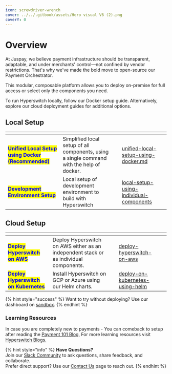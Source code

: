 ```yaml
---
icon: screwdriver-wrench
cover: ../../.gitbook/assets/Hero visual V6 (2).png
coverY: 0
---
```


# Overview

At Juspay, we believe payment infrastructure should be transparent, adaptable, and under merchants' control—not confined by vendor restrictions. That's why we've made the bold move to open-source our Payment Orchestrator.​

This modular, composable platform allows you to deploy on-premise for full access or select only the components you need.&#x20;

To run Hyperswitch locally, follow our Docker setup guide. Alternatively, explore our cloud deployment guides for additional options. ​

## Local Setup

<table data-card-size="large" data-view="cards"><thead><tr><th></th><th></th><th data-hidden></th><th data-hidden data-card-target data-type="content-ref"></th><th data-hidden data-card-cover data-type="files"></th></tr></thead><tbody><tr><td><mark style="color:blue;"><strong>Unified Local Setup using Docker (Recommended)</strong></mark></td><td>Simplified local setup of all components, using a single command with the help of docker.</td><td></td><td><a href="unified-local-setup-using-docker.md">unified-local-setup-using-docker.md</a></td><td></td></tr><tr><td><mark style="color:blue;"><strong>Development Environment Setup</strong></mark></td><td>Local setup of development environment to build with Hyperswitch</td><td></td><td><a href="local-setup-using-individual-components/">local-setup-using-individual-components</a></td><td></td></tr></tbody></table>

## Cloud Setup

<table data-card-size="large" data-view="cards"><thead><tr><th></th><th></th><th data-hidden></th><th data-hidden data-card-target data-type="content-ref"></th><th data-hidden data-card-cover data-type="files"></th></tr></thead><tbody><tr><td><mark style="color:blue;"><strong>Deploy Hyperswitch on AWS</strong></mark></td><td>Deploy Hyperswitch on AWS either as an independent stack or as individual components.</td><td></td><td><a href="../deploy-hyperswitch-on-aws/">deploy-hyperswitch-on-aws</a></td><td></td></tr><tr><td><mark style="color:blue;"><strong>Deploy Hyperswitch on Kubernetes</strong></mark></td><td>Install Hyperswitch on GCP or Azure using our Helm charts.</td><td></td><td><a href="../deploy-on-kubernetes-using-helm/">deploy-on-kubernetes-using-helm</a></td><td></td></tr></tbody></table>

{% hint style="success" %}
Want to try without deploying? Use our dashboard on [sandbox](https://app.hyperswitch.io/).
{% endhint %}

### Learning Resources

In case you are completely new to payments - You can comeback to setup after reading the [Payment 101 Blog](https://github.com/juspay/hyperswitch/wiki/Payments-101-for-a-Developer), For more learning resources visit [Hyperswitch Blogs.](https://hyperswitch.io/blogs)

{% hint style="info" %}
**Have Questions?**\
Join our [Slack Community](https://join.slack.com/t/hyperswitch-io/shared_invite/zt-2jqxmpsbm-WXUENx022HjNEy~Ark7Orw) to ask questions, share feedback, and collaborate.\
Prefer direct support? Use our [Contact Us](https://hyperswitch.io/contact-us) page to reach out.
{% endhint %}
